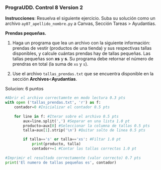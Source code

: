 ### PrograUDD. Control 8 Version 2

**Instrucciones**: Resuelva el siguiente ejercicio. Suba su solución como un archivo `ay07_apellido_nombre.py` a Canvas, Sección Tareas > Ayudantías. 

**Prendas pequeñas.** 

1. Haga un programa que lea un archivo con la siguiente información: prendas de vestir (productos de una tienda) y sus respectivas tallas disponibles, y calcule cuántas prendas hay de tallas pequeñas. Las tallas pequeñas son **xs** y **s**. Su programa debe retornar el número de prendras en total (la suma de `xs` y `s`).

2. Use el archivo `tallas_prendas.txt` que se encuentra disponible en la sección **Archivos**<**Ayudantías**.

Solucion: 6 puntos

``` python
#Abrir el archivo correctamnte en modo lectura 0.3 pts
with open ('tallas_prendas.txt', 'r') as f:
    contador=0 #Inicializar el contador 0.5 pts
    
    for line in f: #Iterar sobre el archivo 0.5 pts
        aux=line.split(',') #Separar en una lista 1.0 pt
        producto=aux[0] #Seleccionar la columna de tallas 0.5 pts
        talla=aux[1].strip('\n') #Quitar salto de linea 0.5 pts

        if talla=='s' or talla=='xs': #Filtar 1.0 pt
            print(producto, talla)
            contador+=1 #Contar las tallas correctas 1.0 pt
            
#Imprimir el resultado correctamente (valor correcto) 0.7 pts
print('El numero de tallas pequeñas es', contador) 
```